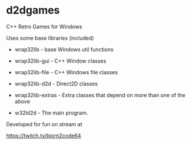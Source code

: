 # d2dgames
C++ Retro Games for Windows 

Uses some base libraries (included)

- wrap32lib - base Windows util functions
- wrap32lib-gui - C++ Window classes
- wrap32lib-file - C++ Windows file classes
- wrap32lib-d2d - Direct2D classes
- wrap32lib-extras - Extra classes that depend on more than one of the above

- w32ld2d - The main program.

Developed for fun on stream at

https://twitch.tv/bjorn2code64
